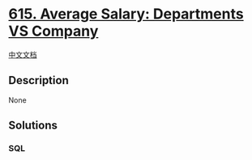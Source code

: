 # [615. Average Salary: Departments VS Company](https://leetcode.com/problems/average-salary-departments-vs-company)

[中文文档](/solution/0600-0699/0615.Average%20Salary%20Departments%20VS%20Company/README.md)

## Description

None

## Solutions

<!-- tabs:start -->

### **SQL**

```

```

<!-- tabs:end -->
